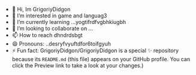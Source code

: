- 👋 Hi, Im GrigoriyDidgon
- 👀 I’m interested in game and languag3
- 🌱 I’m currently learning ...yogtifrdfvgbhkiugbh
- 💞️ I’m looking to collaborate on ...
- 📫 How to reach dhndrdsbgt
- 😄 Pronouns: ..desryfvyuftdfor6toifgyuh
- ⚡ Fun fact:
GrigoriyDidgon/GrigoriyDidgon is a special ✨ repository because its `README.md` (this file) appears on your GitHub profile.
You can click the Preview link to take a look at your changes.)
